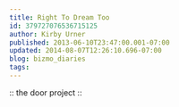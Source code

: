 ```yaml
---
title: Right To Dream Too
id: 379727076536715125
author: Kirby Urner
published: 2013-06-10T23:47:00.001-07:00
updated: 2014-08-07T12:26:10.696-07:00
blog: bizmo_diaries
tags: 
---
```


:: the door project ::